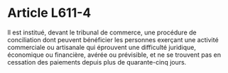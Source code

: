 # Article L611-4

Il est institué, devant le tribunal de commerce, une procédure de conciliation dont peuvent bénéficier les personnes exerçant une activité commerciale ou artisanale qui éprouvent une difficulté juridique, économique ou financière, avérée ou prévisible, et ne se trouvent pas en cessation des paiements depuis plus de quarante-cinq jours.